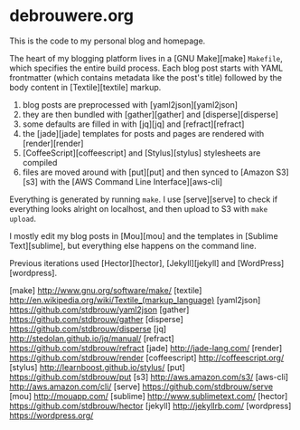 # debrouwere.org

This is the code to my personal blog and homepage.

The heart of my blogging platform lives in a [GNU Make][make] `Makefile`, which specifies the entire build process. Each blog post starts with YAML frontmatter (which contains metadata like the post's title) followed by the body content in [Textile][textile] markup.

1. blog posts are preprocessed with [yaml2json][yaml2json]
2. they are then bundled with [gather][gather] and [disperse][disperse]
3. some defaults are filled in with [jq][jq] and [refract][refract]
4. the [jade][jade] templates for posts and pages are rendered with [render][render]
5. [CoffeeScript][coffeescript] and [Stylus][stylus] stylesheets are compiled
6. files are moved around with [put][put] and then synced to [Amazon S3][s3] with the [AWS Command Line Interface][aws-cli]

Everything is generated by running `make`. I use [serve][serve] to check if everything looks alright on localhost, and then upload to S3 with `make upload`.

I mostly edit my blog posts in [Mou][mou] and the templates in [Sublime Text][sublime], but everything else happens on the command line.

Previous iterations used [Hector][hector], [Jekyll][jekyll] and [WordPress][wordpress].

[make] http://www.gnu.org/software/make/
[textile] http://en.wikipedia.org/wiki/Textile_(markup_language)
[yaml2json] https://github.com/stdbrouw/yaml2json
[gather] https://github.com/stdbrouw/gather
[disperse] https://github.com/stdbrouw/disperse
[jq] http://stedolan.github.io/jq/manual/
[refract] https://github.com/stdbrouw/refract
[jade] http://jade-lang.com/
[render] https://github.com/stdbrouw/render
[coffeescript] http://coffeescript.org/
[stylus] http://learnboost.github.io/stylus/
[put] https://github.com/stdbrouw/put
[s3] http://aws.amazon.com/s3/
[aws-cli] http://aws.amazon.com/cli/
[serve] https://github.com/stdbrouw/serve
[mou] http://mouapp.com/
[sublime] http://www.sublimetext.com/
[hector] https://github.com/stdbrouw/hector
[jekyll] http://jekyllrb.com/
[wordpress] https://wordpress.org/
